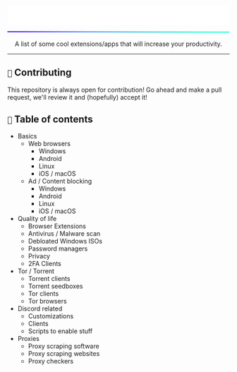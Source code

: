 <p align="center">
  <img src="/assets/banner.png" />
  <img src="/assets/line.png" />
</p>


<p align="center">
A list of some cool extensions/apps that will increase your productivity.
</p>

---

## `🌠` Contributing
This repository is always open for contribution! Go ahead and make a pull request, we'll review it and (hopefully) accept it!

## `🧩` Table of contents

* Basics 
  * Web browsers
    * Windows
    * Android
    * Linux
    * iOS / macOS
  * Ad / Content blocking
    * Windows 
    * Android
    * Linux
    * iOS / macOS
* Quality of life
  * Browser Extensions
  * Antivirus / Malware scan
  * Debloated Windows ISOs
  * Password managers
  * Privacy
  * 2FA Clients
* Tor / Torrent
  * Torrent clients
  * Torrent seedboxes
  * Tor clients
  * Tor browsers
* Discord related
  * Customizations
  * Clients
  * Scripts to enable stuff
* Proxies
  * Proxy scraping software
  * Proxy scraping websites
  * Proxy checkers
